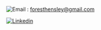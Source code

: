![Email](https://img.shields.io/badge/Gmail-EA4335?style=for-the-badge&logo=Gmail&logoColor=white) : foresthensley@gmail.com

[![Linkedin](https://img.shields.io/badge/Linkedin-0A66C2?style=for-the-badge&logo=Linkedin&logoColor=white)](https://www.linkedin.com/in/forest-hensley-5389a889/)